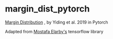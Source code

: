 # margin_dist_pytorch
[Margin Distribution](https://arxiv.org/pdf/1810.00113.pdf) , by Yiding et al. 2019 in Pytorch

Adapted from [Mostafa Elarby's](https://github.com/mostafaelaraby/generalization-gap-features-tensorflow?tab=readme-ov-file) tensorflow library
